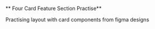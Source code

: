 ** Four Card Feature Section Practise**

Practising layout with card components from figma designs 

